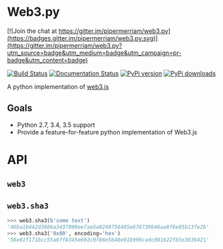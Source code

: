# Web3.py

[![Join the chat at https://gitter.im/pipermerriam/web3.py](https://badges.gitter.im/pipermerriam/web3.py.svg)](https://gitter.im/pipermerriam/web3.py?utm_source=badge&utm_medium=badge&utm_campaign=pr-badge&utm_content=badge)

[![Build Status](https://travis-ci.org/pipermerriam/web3.py.png)](https://travis-ci.org/pipermerriam/web3.py)
[![Documentation Status](https://readthedocs.org/projects/web3.py/badge/?version=latest)](https://readthedocs.org/projects/web3.py/?badge=latest)
[![PyPi version](https://pypip.in/v/web3.py/badge.png)](https://pypi.python.org/pypi/web3.py)
[![PyPi downloads](https://pypip.in/d/web3.py/badge.png)](https://pypi.python.org/pypi/web3.py)
   

A python implementation of [web3.js](https://github.com/ethereum/web3.js)

## Goals

* Python 2.7, 3.4, 3.5 support
* Provide a feature-for-feature python implementation of Web3.js


# API

## `web3`

## `web3.sha3`

```python
>>> web3.sha3(b'some text')
'46ba1b442d3606a3437800ee7ae5a0249756405e676739b46aa8f6e85b13fe2b'
>>> web3.sha3('0x80', encoding='hex')
'56e81f171bcc55a6ff8345e692c0f86e5b48e01b996cadc001622fb5e363b421'
```
